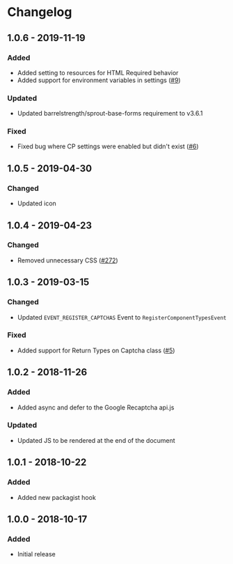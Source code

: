 # Changelog

## 1.0.6 - 2019-11-19

### Added
- Added setting to resources for HTML Required behavior
- Added support for environment variables in settings ([#9][#9pull])

### Updated
- Updated barrelstrength/sprout-base-forms requirement to v3.6.1

### Fixed
- Fixed bug where CP settings were enabled but didn't exist ([#6][#6pull])

[#6pull]: https://github.com/barrelstrength/craft-sprout-forms-google-recaptcha/pull/6
[#9pull]: https://github.com/barrelstrength/craft-sprout-forms-google-recaptcha/pull/9

## 1.0.5 - 2019-04-30

### Changed
- Updated icon

## 1.0.4 - 2019-04-23

### Changed
- Removed unnecessary CSS ([#272])

[#272]: https://github.com/barrelstrength/craft-sprout-forms/issues/272

## 1.0.3 - 2019-03-15

### Changed
- Updated `EVENT_REGISTER_CAPTCHAS` Event to `RegisterComponentTypesEvent`

### Fixed
- Added support for Return Types on Captcha class ([#5])

[#5]: https://github.com/barrelstrength/craft-sprout-forms-google-recaptcha/issues/5

## 1.0.2 - 2018-11-26

### Added
- Added async and defer to the Google Recaptcha api.js

### Updated
- Updated JS to be rendered at the end of the document

## 1.0.1 - 2018-10-22

### Added
- Added new packagist hook

## 1.0.0 - 2018-10-17

### Added
- Initial release